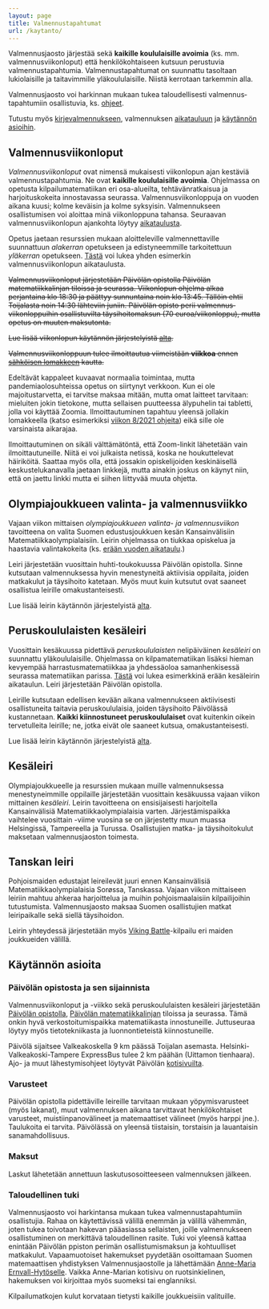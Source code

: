 ```yaml
---
layout: page
title: Valmennustapahtumat
url: /kaytanto/
---
```


Valmennusjaosto järjestää sekä **kaikille koululaisille avoimia**
(ks. mm. valmennusviikonloput) että henkilökohtaiseen
kutsuun perustuvia valmennustapahtumia. Valmennustapahtumat on suunnattu
tasoltaan lukiolaisille ja taitavimmille yläkoululaisille.
Niistä kerrotaan tarkemmin alla.

Valmennusjaosto voi harkinnan mukaan
tukea taloudellisesti valmennus­tapahtumiin osallistuvia, ks.
<a href="#tuki">ohjeet</a>.

Tutustu myös [kirjevalmennukseen](https://matematiikkakilpailut.fi/valmennus/),
valmennuksen [aikatauluun](https://matematiikkakilpailut.fi/aikataulu/)
ja <a href="#kaytantoa">käytännön asioihin</a>.

## Valmennusviikonloput

*Valmennusviikonloput* ovat nimensä mukaisesti viikonlopun ajan
kestäviä valmennustapahtumia. Ne ovat
**kaikille koululaisille avoimia**. Ohjelmassa on opetusta
kilpailumatematiikan eri osa-alueilta, tehtävänratkaisua ja
harjoituskokeita innostavassa seurassa. Valmennusviikonloppuja on vuoden aikana kuusi;
kolme keväisin ja kolme syksyisin. Valmennukseen osallistumisen
voi aloittaa minä viikonloppuna tahansa. Seuraavan
valmennusviikonlopun ajankohta löytyy
[aikataulusta](https://matematiikkakilpailut.fi/aikataulu/).

Opetus jaetaan resurssien mukaan aloitteleville
valmennettaville suunnattuun *alakerran* opetukseen ja
edistyneemmille tarkoitettuun *yläkerran* opetukseen.
[Tästä](aikataulu_viikonloppu.pdf) voi lukea yhden esimerkin
valmennusviikonlopun aikataulusta.



~~Valmennusviikonloput järjestetään Päivölän opistolla
Päivölän matematiikkalinjan tiloissa ja seurassa. Viikonlopun
ohjelma alkaa perjantaina klo 18:30 ja päättyy sunnuntaina
noin klo 13:45. Tällöin ehtii Toijalasta noin 14:30 lähteviin
juniin. Päivölän opisto perii valmennus­viikonloppuihin
osallistuvilta täysihoito­maksun (70 euroa/viikonloppu), mutta opetus
on muuten maksutonta.~~

~~Lue lisää viikonlopun käytännön järjestelyistä <a href="#kaytantoa">alta</a>.~~

~~Valmennusviikonloppuun tulee ilmoittautua viimeistään **viikkoa**
ennen [sähköisen lomakkeen](https://www.paivola.fi/fi/matematiikkakilpailuvalmennukseen-ilmoittautuminen/)
kautta.~~

Edeltävät kappaleet kuvaavat normaalia toimintaa, mutta
pandemiaolosuhteissa opetus on siirtynyt verkkoon. Kun ei ole
majoitustarvetta, ei tarvitse maksaa mitään, mutta omat laitteet
tarvitaan: mieluiten jokin tietokone, mutta sellaisen puutteessa
älypuhelin tai tabletti, jolla voi käyttää Zoomia.
Ilmoittautuminen tapahtuu yleensä jollakin lomakkeella
(katso esimerkiksi [viikon 8/2021 ohjeita](/aikataulu/2021W08/))
eikä sille ole varsinaista aikarajaa.

Ilmoittautuminen on sikäli välttämätöntä, että Zoom-linkit lähetetään
vain ilmoittautuneille.  Niitä ei voi julkaista netissä, koska ne
houkuttelevat häiriköitä.  Saattaa myös olla, että jossakin
opiskelijoiden keskinäisellä keskustelukanavalla jaetaan linkkejä,
mutta ainakin joskus on käynyt niin, että on jaettu linkki mutta ei
siihen liittyvää muuta ohjetta.


## Olympiajoukkueen valinta- ja valmennusviikko

Vajaan viikon mittaisen *olympiajoukkueen valinta- ja valmennusviikon*
tavoitteena on valita Suomen edustusjoukkuen kesän Kansainvälisiin
Matematiikkaolympialaisiin. Leirin ohjelmassa on tiukkaa opiskelua
ja haastavia valintakokeita (ks. [erään vuoden aikataulu](aikataulu_viikko.pdf).)

Leiri järjestetään vuosittain huhti-toukokuussa Päivölän opistolla. Sinne kutsutaan
valmennuksessa hyvin menestyneitä aktiivisia oppilaita, joiden matkakulut ja
täysihoito katetaan. Myös muut kuin kutsutut ovat saaneet osallistua
leirille omakustanteisesti.

Lue lisää leirin käytännön järjestelyistä <a href="#kaytantoa">alta</a>.


## Peruskoululaisten kesäleiri

Vuosittain kesäkuussa pidettävä *peruskoululaisten* nelipäiväinen *kesäleiri*
on suunnattu yläkoululaisille. Ohjelmassa on kilpamatematiikan lisäksi
hieman kevyempää harrastusmatematiikkaa ja yhdessäoloa samanhenkisessä
seurassa matematiikan parissa. [Tästä](aikataulu_perus.pdf) voi lukea
esimerkkinä erään kesäleirin aikataulun. Leiri järjestetään Päivölän opistolla.

Leirille kutsutaan edellisen kevään aikana valmennukseen aktiivisesti
osallistuneita taitavia peruskoululaisia, joiden täysihoito Päivölässä
kustannetaan. **Kaikki kiinnostuneet peruskoululaiset** ovat
kuitenkin oikein tervetulleita leirille; ne, jotka eivät ole saaneet kutsua,
omakustanteisesti.

Lue lisää leirin käytännön järjestelyistä <a href="#kaytantoa">alta</a>.


## Kesäleiri

Olympiajoukkueelle ja resurssien mukaan muille valmennuksessa
menestyneimmille oppilaille järjestetään vuosittain kesäkuussa
vajaan viikon mittainen *kesäleiri*. Leirin tavoitteena on ensisijaisesti
harjoitella Kansainvälisiä Matematiikkaolympialaisia varten. Järjestämispaikka
vaihtelee vuosittain -viime vuosina se on
järjestetty muun muassa Helsingissä, Tampereella ja Turussa.
Osallistujien matka- ja täysihoitokulut maksetaan valmennusjaoston
toimesta.


## Tanskan leiri

Pohjoismaiden edustajat leireilevät juuri ennen Kansainvälisiä
Matematiikkaolympialaisia Sor&oslash;ssa, Tanskassa. Vajaan
viikon mittaiseen leiriin mahtuu ahkeraa harjoittelua ja muihin
pohjoismaalaisiin kilpailijoihin tutustumista. Valmennusjaosto
maksaa Suomen osallistujien matkat leiripaikalle sekä
siellä täysihoidon.

Leirin yhteydessä järjestetään myös
[Viking Battle](http://georgmohr.dk/viking/)-kilpailu eri maiden
joukkueiden välillä.


## Käytännön asioita
<div id="kaytantoa"></div>

### Päivölän opistosta ja sen sijainnista

Valmennusviikonloput ja -viikko sekä peruskoululaisten
kesäleiri järjestetään [Päivölän opistolla](https://www.paivola.fi/fi/),
[Päivölän matematiikkalinjan](https://www.paivola.fi/fi/opintolinjat/matematiikka/)
tiloissa ja seurassa. Tämä onkin hyvä verkostoitumispaikka matematiikasta
innostuneille. Juttuseuraa löytyy myös tietotekniikasta ja luonnontieteistä kiinnostuneille.

Päivölä sijaitsee Valkeakoskella 9 km päässä Toijalan asemasta.
Helsinki-Valkeakoski-Tampere ExpressBus tulee 2 km päähän (Uittamon
tienhaara). Ajo- ja muut lähestymisohjeet löytyvät Päivölän
[kotisivuilta](https://www.paivola.fi/fi/yhteystiedot/saapumisohjeet/).


### Varusteet

Päivölän opistolla pidettäville leireille tarvitaan mukaan yöpymisvarusteet (myös lakanat),
muut valmennuksen aikana tarvittavat henkilökohtaiset varusteet, muistiinpanovälineet ja
matemaattiset välineet (myös harppi jne.). Taulukoita ei tarvita. Päivölässä
on yleensä tiistaisin, torstaisin ja lauantaisin sanamahdollisuus.


### Maksut

Laskut lähetetään annettuun laskutusosoitteeseen valmennuksen jälkeen.

### Taloudellinen tuki
<div id="tuki"></div>

Valmennusjaosto voi harkintansa mukaan tukea valmennustapahtumiin
osallistujia. Rahaa on käytettävissä välillä enemmän ja välillä vähemmän, joten tukea
toivotaan hakevan pääasiassa sellaisten, joille valmennukseen osallistuminen
on merkittävä taloudellinen rasite.
Tuki voi yleensä kattaa enintään Päivölän ppiston perimän osallistumismaksun
ja kohtuulliset matkakulut. Vapaamuotoiset hakemukset pyydetään osoittamaan
Suomen matemaattisen yhdistyksen Valmennusjaostolle ja lähettämään
[Anne-Maria Ernvall-Hytöselle](http://users.abo.fi/aernvall/).
Vaikka Anne-Marian kotisivu on ruotsinkielinen, hakemuksen voi kirjoittaa
myös suomeksi tai englanniksi.

Kilpailumatkojen kulut korvataan tietysti kaikille joukkueisiin valituille.
